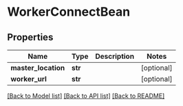 # WorkerConnectBean

## Properties
Name | Type | Description | Notes
------------ | ------------- | ------------- | -------------
**master_location** | **str** |  | [optional] 
**worker_url** | **str** |  | [optional] 

[[Back to Model list]](../../README.md#documentation-for-models) [[Back to API list]](../../README.md#documentation-for-api-endpoints) [[Back to README]](../../README.md)


